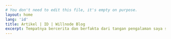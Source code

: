 ```yaml
---
# You don't need to edit this file, it's empty on purpose.
layout: home
lang: 'id'
title: Artikel | ID | Willnode Blog
excerpt: Tempatnya bercerita dan berfakta dari tangan pengalaman saya sendiri.
---
```

